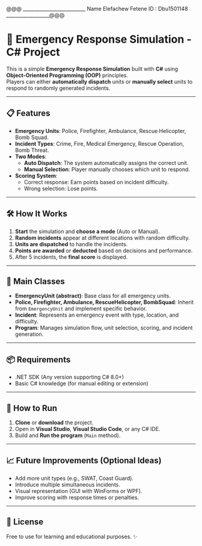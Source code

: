 @@@ __________________________ Name Elefachew Fetene   ID : Dbu1501148 __________________@@@ 

  
# 🚨 Emergency Response Simulation - C# Project

This is a simple **Emergency Response Simulation** built with **C#** using **Object-Oriented Programming (OOP)** principles.  
Players can either **automatically dispatch** units or **manually select** units to respond to randomly generated incidents.

---

## 📋 Features

- **Emergency Units**: Police, Firefighter, Ambulance, Rescue Helicopter, Bomb Squad.
- **Incident Types**: Crime, Fire, Medical Emergency, Rescue Operation, Bomb Threat.
- **Two Modes**:
  - **Auto Dispatch**: The system automatically assigns the correct unit.
  - **Manual Selection**: Player manually chooses which unit to respond.
- **Scoring System**:
  - Correct response: Earn points based on incident difficulty.
  - Wrong selection: Lose points.

---

## 🛠 How It Works

1. **Start** the simulation and **choose a mode** (Auto or Manual).
2. **Random incidents** appear at different locations with random difficulty.
3. **Units are dispatched** to handle the incidents.
4. **Points are awarded** or **deducted** based on decisions and performance.
5. After 5 incidents, the **final score** is displayed.

---

## 🧱 Main Classes

- **EmergencyUnit (abstract)**: Base class for all emergency units.
- **Police, Firefighter, Ambulance, RescueHelicopter, BombSquad**: Inherit from `EmergencyUnit` and implement specific behavior.
- **Incident**: Represents an emergency event with type, location, and difficulty.
- **Program**: Manages simulation flow, unit selection, scoring, and incident generation.

---

## 📦 Requirements

- .NET SDK (Any version supporting C# 8.0+)
- Basic C# knowledge (for manual editing or extension)

---

## 🚀 How to Run

1. **Clone** or **download** the project.
2. Open in **Visual Studio**, **Visual Studio Code**, or any C# IDE.
3. Build and **Run the program** (`Main` method).

---

## 📈 Future Improvements (Optional Ideas)

- Add more unit types (e.g., SWAT, Coast Guard).
- Introduce multiple simultaneous incidents.
- Visual representation (GUI with WinForms or WPF).
- Improve scoring with response times or penalties.

---

## 📄 License

Free to use for learning and educational purposes. ✨


